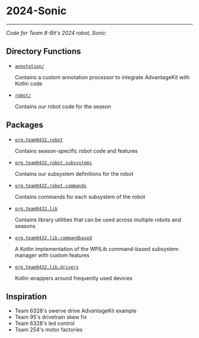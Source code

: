 # 2024-Sonic

---
_Code for Team 8-Bit's 2024 robot, Sonic_

## Directory Functions
- [`annotation/`](annotation/src/main/kotlin/org/team9432/lib/annotation)

  Contains a custom annotation processor to integrate AdvantageKit with Kotlin code

- [`robot/`](robot/src/main/kotlin/org/team9432)

  Contains our robot code for the season

## Packages

- [`org.team9432.robot`](robot/src/main/kotlin/org/team9432/robot)

  Contains season-specific robot code and features

- [`org.team9432.robot.subsystems`](robot/src/main/kotlin/org/team9432/robot/subsystems)

  Contains our subsystem definitions for the robot

- [`org.team9432.robot.commands`](robot/src/main/kotlin/org/team9432/robot/commands)

  Contains commands for each subsystem of the robot

- [`org.team9432.lib`](robot/src/main/kotlin/org/team9432/lib)

  Contains library utilities that can be used across multiple robots and seasons

- [`org.team9432.lib.commandbased`](robot/src/main/kotlin/org/team9432/lib/commandbased)

  A Kotlin implementation of the WPILib command-based subsystem manager with custom features

- [`org.team9432.lib.drivers`](robot/src/main/kotlin/org/team9432/lib/drivers)

  Kotlin wrappers around frequently used devices

## Inspiration

- Team 6328's swerve drive AdvantageKit example
- Team 95's drivetrain skew fix
- Team 6328's led control
- Team 254's motor factories